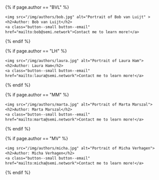 <!-- Contains all authors -->

<!-- Author: Bob van Luijt -->
{% if page.author == "BVL" %}

    <img src="/img/authors/bob.jpg" alt="Portrait of Bob van Luijt" >
    <h2>Author: Bob van Luijt</h2>
    <a class="button--small button--email" href="mailto:bob@semi.network">Contact me to learn more!</a>

{% endif %}

<!-- Author: Laura Ham -->
{% if page.author == "LH" %}

    <img src="/img/authors/laura.jpg" alt="Portrait of Laura Ham">
    <h2>Author: Laura Ham</h2>
    <a class="button--small button--email" href="mailto:laura@semi.network">Contact me to learn more!</a>

{% endif %}

<!-- Author: Marta Marszal -->
{% if page.author == "MM" %}

    <img src="/img/authors/marta.jpg" alt="Portrait of Marta Marszal">
    <h2>Author: Marta Marszal</h2>
    <a class="button--small button--email" href="mailto:marta@semi.network">Contact me to learn more!</a>

{% endif %}

<!-- Author: Micha Verhagen -->
{% if page.author == "MV" %}

    <img src="/img/authors/micha.jpg" alt="Portrait of Micha Verhagen">
    <h2>Author: Micha Verhagen</h2>
    <a class="button--small button--email" href="mailto:micha@semi.network">Contact me to learn more!</a>

{% endif %}
